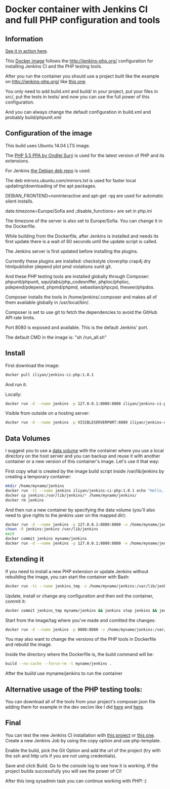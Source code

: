 Docker container with Jenkins CI and full PHP configuration and tools
===

Information
---

[See it in action here](http://jenkins.iliyan-trifonov.com/ "Jenkins CI PHP on iliyan-trifonov.com").

This [Docker image](https://registry.hub.docker.com/u/iliyan/jenkins-ci-php/ "Docker Jenkins CI PHP")
follows the http://jenkins-php.org/ configuration for installing Jenkins CI and the PHP testing tools.

After you run the container you should use a project built like the example on http://jenkins-php.org/
like [this one](http://gitlab.iliyan-trifonov.com/behat-tests/mvc-bdd-tdd/tree/master "mvc-bdd-tdd").

You only need to add build.xml and build/ in your project, put your files in src/, put the tests in tests/ 
and now you can use the full power of this configuration.

And you can always change the default configuration
in build.xml and probably build/phpunit.xml

Configuration of the image
---

This build uses Ubuntu 14.04 LTS image.

The [PHP 5.5 PPA by Ondřej Surý](https://launchpad.net/~ondrej/+archive/ubuntu/php5 "PPA for PHP 5.5") 
is used for the latest version of PHP and its extensions.

For Jenkins [the Debian deb repo](http://pkg.jenkins-ci.org/debian "Jenkins Deb Repo") is used.

The deb mirrors.ubuntu.com/mirrors.txt is used for faster local updating/downloading of the apt packages.

DEBIAN_FRONTEND=noninteractive and apt-get -qq are used for automatic silent installs.

date.timezone=Europe/Sofia and ;disable_functions= are set in php.ini

The timezone of the server is also set to Europe/Sofia. You can change it in the Dockerfile.

While building from the Dockerfile, after Jenkins is installed and needs its first update there is a wait of 60 seconds 
until the update script is called. 

The Jenkins server is first updated before installing the plugins.

Currently these plugins are installed: checkstyle cloverphp crap4j dry htmlpublisher jdepend plot pmd violations xunit git.

And these PHP testing tools are installed globally through Composer:
phpunit/phpunit, squizlabs/php_codesniffer, phploc/phploc, pdepend/pdepend, phpmd/phpmd, sebastian/phpcpd, theseer/phpdox.

Composer installs the tools in /home/jenkins/.composer and makes all of them available globally in /usr/local/bin/.

Composer is set to use git to fetch the dependencies to avoid the GitHub API rate limits.

Port 8080 is exposed and available. This is the default Jenkins' port.

The default CMD in the image is: "sh /run_all.sh"

Install
---

First download the image:

```bash
docker pull iliyan/jenkins-ci-php:1.0.1
```

And run it:

Locally:
```bash
docker run -d --name jenkins -p 127.0.0.1:8080:8080 iliyan/jenkins-ci-php:1.0.1
```

Visible from outside on a hosting server:
```bash
docker run -d --name jenkins -p VISIBLESERVERPORT:8080 iliyan/jenkins-ci-php:1.0.1
```

Data Volumes
---

I suggest you to use a [data volume](https://docs.docker.com/userguide/dockervolumes/ "Docker Data Volumes") 
with the container where you use a local directory on the host server and you can backup and reuse it with another 
container or a new version of this container's image.
Let's use it that way:

First copy what is created by the image build script inside /var/lib/jenkins by creating a temporary container:

```bash
mkdir /home/myname/jenkins
docker run -ti --name jenkins iliyan/jenkins-ci-php:1.0.1 echo "Hello, Docker"
docker cp jenkins:/var/lib/jenkins/* /home/myname/jenkins/
docker rm jenkins
```

And then run a new container by specifying the data volume (you'll also need to give rights to the jenkins user on the mapped dir):

```bash
docker run -d --name jenkins -p 127.0.0.1:8080:8080 -v /home/myname/jenkins:/var/lib/jenkins iliyan/jenkins-ci-php:1.0.1 bash
chown -R jenkins:jenkins /var/lib/jenkins
exit
docker commit jenkins myname/jenkins
docker run -d --name jenkins -p 127.0.0.1:8080:8080 -v /home/myname/jenkins:/var/lib/jenkins myname/jenkins sh /run_all.sh 
```

Extending it
---

If you need to install a new PHP extension or update Jenkins without rebuilding the image, you can start the container with Bash:

```bash
docker run -ti --name jenkins_tmp -v /home/myname/jenkins:/var/lib/jenkins iliyan/jenkins-ci-php:1.0.1 bash
```

Update, install or change any configuration and then exit the container, commit it:

```bash
docker commit jenkins_tmp myname/jenkins && jenkins stop jenkins && jenkins rm jenkins jenkins_tmp
```

Start from the image/tag where you've made and comitted the changes:

```bash
docker run -d --name jenkins -p 8080:8080 -v /home/myname/jenkins:/var/lib/jenkins myname/jenkins sh /run_all.sh
```

You may also want to change the versions of the PHP tools in Dockerfile and rebuild the image.

Inside the directory where the Dockerfile is, the build command will be:

```bash
build --no-cache --force-rm -t myname/jenkins .
```

After the buiild use myname/jenkins to run the container

Alternative usage of the PHP testing tools:
---

You can download all of the tools from your project's composer.json file adding them for example in the dev secion 
like I did [here](http://gitlab.iliyan-trifonov.com/behat-tests/mvc-bdd-tdd/blob/master/composer.json "composer.json") 
and [here](http://gitlab.iliyan-trifonov.com/behat-tests/mvc-bdd-tdd/blob/master/build.xml "build.xml").

Final
---

You can test the new Jenkins CI installation with [this project](https://github.com/sebastianbergmann/money.git "sebastianbergmann/money")
or [this one](http://gitlab.iliyan-trifonov.com/behat-tests/mvc-bdd-tdd/tree/master "mvc-bdd-tdd").
Create a new Jenkins Job by using the copy option and use php-template.

Enable the build, pick the Git Option and add
the url of the project (try with the ssh and http urls if you are not using credentials).

Save and click Build. 
Go to the console log to see how it is working.
If the project builds successfully you will see the power of CI!

After this long sysadmin task you can continue working with PHP! :)
